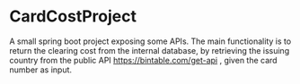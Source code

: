 # CardCostProject

A small spring boot project exposing some APIs. 
The main functionality is to return the clearing cost from the internal database, by retrieving the issuing country from the public API https://bintable.com/get-api , given the card number as input.
